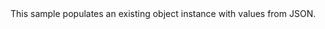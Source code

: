 <?xml version="1.0" encoding="utf-8"?>
<topic id="PopulateObject" revisionNumber="1">
  <developerConceptualDocument xmlns="http://ddue.schemas.microsoft.com/authoring/2003/5" xmlns:xlink="http://www.w3.org/1999/xlink">
    <introduction>
      <para>This sample populates an existing object instance with values from JSON.</para>
    </introduction>
    <section>
      <title>Sample</title>
      <content>
        <code lang="cs" source="..\Src\Tests\Documentation\Samples\Serializer\PopulateObject.cs" region="Types" title="Types" />
        <code lang="cs" source="..\Src\Tests\Documentation\Samples\Serializer\PopulateObject.cs" region="Usage" title="Usage" />
      </content>
    </section>
  </developerConceptualDocument>
</topic>
